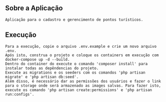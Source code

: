 ## Sobre a Aplicação

    Aplicação para o cadastro e gerencimento de pontos turísticos.

## Execução

    Para a execução, copie o arquivo .env.example e crie um novo arquivo .env.
    Após isto, construa o projeto e coloque os containers em execução com docker-compose up -d --build.
    Dentro do container do execute o comando 'composer install' para instalar todas as depêndencias do projeto.
    Execute as migrations e os seeders com os comandos 'php artisan migrate' e 'php artisan db:seed'.
    Além disso, é necessário dar as permissões dos usuários e fazer o link para o storage onde será armazenado as images salvas. Para fazer isto, execute os comando 'php artisan create:permissions' e 'php artisan run:configs'.
